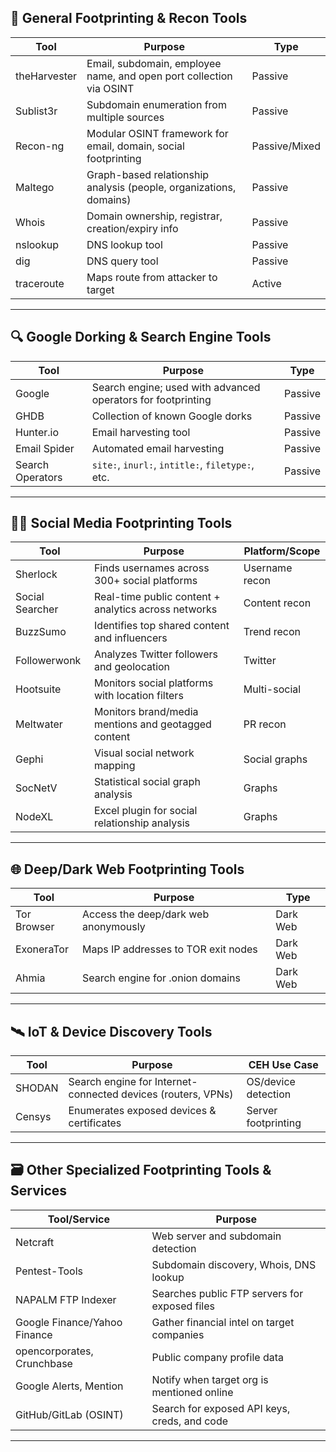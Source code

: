 ## 🔧 General Footprinting & Recon Tools

| Tool           | Purpose                                                                 | Type          |
|----------------|-------------------------------------------------------------------------|---------------|
| theHarvester   | Email, subdomain, employee name, and open port collection via OSINT     | Passive       |
| Sublist3r      | Subdomain enumeration from multiple sources                             | Passive       |
| Recon-ng       | Modular OSINT framework for email, domain, social footprinting          | Passive/Mixed |
| Maltego        | Graph-based relationship analysis (people, organizations, domains)      | Passive       |
| Whois          | Domain ownership, registrar, creation/expiry info                       | Passive       |
| nslookup       | DNS lookup tool                                                         | Passive       |
| dig            | DNS query tool                                                          | Passive       |
| traceroute     | Maps route from attacker to target                                      | Active        |

---

## 🔍 Google Dorking & Search Engine Tools

| Tool              | Purpose                                                         | Type     |
|-------------------|------------------------------------------------------------------|----------|
| Google            | Search engine; used with advanced operators for footprinting    | Passive  |
| GHDB              | Collection of known Google dorks                                | Passive  |
| Hunter.io         | Email harvesting tool                                           | Passive  |
| Email Spider      | Automated email harvesting                                      | Passive  |
| Search Operators  | `site:`, `inurl:`, `intitle:`, `filetype:`, etc.                | Passive  |

---

## 🧑‍💼 Social Media Footprinting Tools

| Tool              | Purpose                                                             | Platform/Scope |
|-------------------|----------------------------------------------------------------------|----------------|
| Sherlock           | Finds usernames across 300+ social platforms                        | Username recon |
| Social Searcher    | Real-time public content + analytics across networks                | Content recon  |
| BuzzSumo           | Identifies top shared content and influencers                       | Trend recon    |
| Followerwonk       | Analyzes Twitter followers and geolocation                          | Twitter        |
| Hootsuite          | Monitors social platforms with location filters                     | Multi-social   |
| Meltwater          | Monitors brand/media mentions and geotagged content                 | PR recon       |
| Gephi              | Visual social network mapping                                       | Social graphs  |
| SocNetV            | Statistical social graph analysis                                   | Graphs         |
| NodeXL             | Excel plugin for social relationship analysis                       | Graphs         |

---

## 🌐 Deep/Dark Web Footprinting Tools

| Tool           | Purpose                                               | Type        |
|----------------|--------------------------------------------------------|-------------|
| Tor Browser    | Access the deep/dark web anonymously                  | Dark Web    |
| ExoneraTor     | Maps IP addresses to TOR exit nodes                   | Dark Web    |
| Ahmia          | Search engine for .onion domains                      | Dark Web    |

---

## 🛰️ IoT & Device Discovery Tools

| Tool      | Purpose                                                       | CEH Use Case            |
|-----------|---------------------------------------------------------------|--------------------------|
| SHODAN    | Search engine for Internet-connected devices (routers, VPNs)  | OS/device detection      |
| Censys    | Enumerates exposed devices & certificates                     | Server footprinting      |

---

## 🗃️ Other Specialized Footprinting Tools & Services

| Tool/Service          | Purpose                                                       |
|------------------------|---------------------------------------------------------------|
| Netcraft              | Web server and subdomain detection                            |
| Pentest-Tools         | Subdomain discovery, Whois, DNS lookup                        |
| NAPALM FTP Indexer    | Searches public FTP servers for exposed files                 |
| Google Finance/Yahoo Finance | Gather financial intel on target companies       |
| opencorporates, Crunchbase | Public company profile data                          |
| Google Alerts, Mention | Notify when target org is mentioned online               |
| GitHub/GitLab (OSINT) | Search for exposed API keys, creds, and code               |

---
